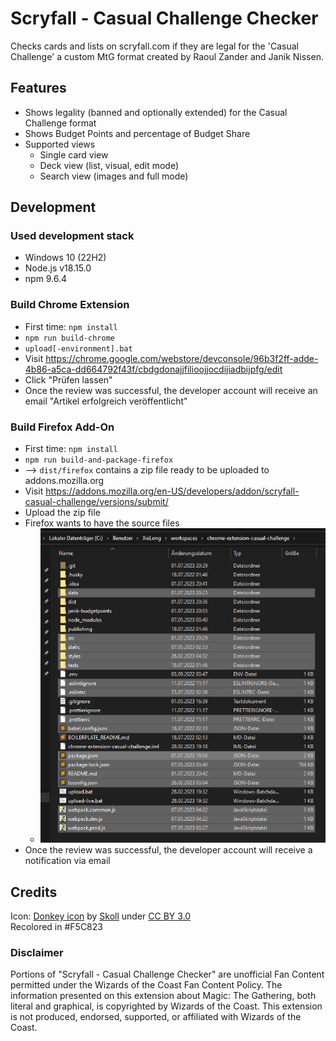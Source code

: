 # Scryfall - Casual Challenge Checker

Checks cards and lists on scryfall.com if they are legal for the 'Casual Challenge' a custom MtG format created by Raoul Zander and Janik Nissen.

## Features

- Shows legality (banned and optionally extended) for the Casual Challenge format
- Shows Budget Points and percentage of Budget Share
- Supported views
  - Single card view
  - Deck view (list, visual, edit mode)
  - Search view (images and full mode)

## Development

### Used development stack

* Windows 10 (22H2)
* Node.js v18.15.0
* npm 9.6.4

### Build Chrome Extension

* First time: `npm install`
* `npm run build-chrome`
* `upload[-environment].bat`
* Visit https://chrome.google.com/webstore/devconsole/96b3f2ff-adde-4b86-a5ca-dd664792f43f/cbdgdonajjfilioojjocdijiadbijpfg/edit
* Click "Prüfen lassen"
* Once the review was successful, the developer account will receive an email "Artikel erfolgreich veröffentlicht"

### Build Firefox Add-On

* First time: `npm install`
* `npm run build-and-package-firefox`
* --> `dist/firefox` contains a zip file ready to be uploaded to addons.mozilla.org
* Visit https://addons.mozilla.org/en-US/developers/addon/scryfall-casual-challenge/versions/submit/
* Upload the zip file
* Firefox wants to have the source files
  * ![img.png](readme-firefox-source-zip.png)
* Once the review was successful, the developer account will receive a notification via email

## Credits

Icon: [Donkey icon](https://game-icons.net/1x1/skoll/donkey.html) by [Skoll](https://game-icons.net/)
under [CC BY 3.0](http://creativecommons.org/licenses/by/3.0/)  
Recolored in #F5C823

### Disclaimer

Portions of "Scryfall - Casual Challenge Checker" are unofficial Fan Content permitted under the Wizards of the Coast
Fan Content Policy. The information presented on this extension about Magic: The Gathering, both literal and graphical,
is copyrighted by Wizards of the Coast.
This extension is not produced, endorsed, supported, or affiliated with Wizards of the Coast.
